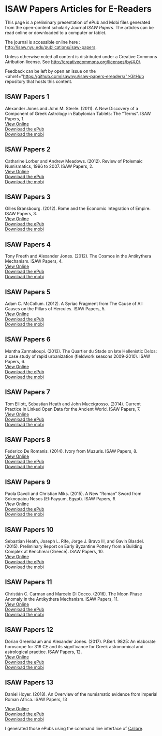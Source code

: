 # ISAW Papers Articles for E-Readers

This page is a preliminary presentation of ePub and Mobi files generated from the open-content scholarly Journal *ISAW Papers*. The articles can be read online or downloaded to a computer or tablet.

The journal is accessible online here : <a href="http://isaw.nyu.edu/publications/isaw-papers">http://isaw.nyu.edu/publications/isaw-papers</a>.

Unless otherwise noted all content is distributed under a Creative Commons Atribution license. See <a href="http://creativecommons.org/licenses/by/4.0/">http://creativecommons.org/licenses/by/4.0/</a>.

Feedback can be left by open an issue on the <ahref="https://github.com/isawnyu/isaw-papers-ereaders/">GitHub repository</a> that hosts this content.

## ISAW Papers 1 

Alexander Jones and John M. Steele. (2011). A New Discovery of a Component of Greek Astrology in Babylonian Tablets: The “Terms”. ISAW Papers, 1.  
<a href="https://isawnyu.github.io/isaw-papers-ereaders/1/browser-epub-1.html">View Online</a>  
<a href="https://isawnyu.github.io/isaw-papers-ereaders/1/isaw-papers-1.epub">Download the ePub</a>  
<a href="https://isawnyu.github.io/isaw-papers-ereaders/1/isaw-papers-1.mobi">Download the mobi</a>


## ISAW Papers 2

Catharine Lorber and Andrew Meadows. (2012). Review of Ptolemaic Numismatics, 1996 to 2007. ISAW Papers, 2.  
<a href="https://isawnyu.github.io/isaw-papers-ereaders/2/browser-epub-2.html">View Online</a>  
<a href="https://isawnyu.github.io/isaw-papers-ereaders/2/isaw-papers-2.epub">Download the ePub</a>  
<a href="https://isawnyu.github.io/isaw-papers-ereaders/2/isaw-papers-2.mobi">Download the mobi</a>

## ISAW Papers 3

Gilles Bransbourg. (2012). Rome and the Economic Integration of Empire. ISAW Papers, 3.   
<a href="https://isawnyu.github.io/isaw-papers-ereaders/3/browser-epub-3.html">View Online</a>  
<a href="https://isawnyu.github.io/isaw-papers-ereaders/3/isaw-papers-3.epub">Download the ePub</a>  
<a href="https://isawnyu.github.io/isaw-papers-ereaders/3/isaw-papers-3.mobi">Download the mobi</a>


## ISAW Papers 4

Tony Freeth and Alexander Jones. (2012). The Cosmos in the Antikythera Mechanism. ISAW Papers, 4.  
<a href="https://isawnyu.github.io/isaw-papers-ereaders/4/browser-epub-4.html">View Online</a>  
<a href="https://isawnyu.github.io/isaw-papers-ereaders/4/isaw-papers-4.epub">Download the ePub</a>  
<a href="https://isawnyu.github.io/isaw-papers-ereaders/4/isaw-papers-4.mobi">Download the mobi</a>

## ISAW Papers 5

Adam C. McCollum. (2012). A Syriac Fragment from The Cause of All Causes on the Pillars of Hercules. ISAW Papers, 5.   
<a href="https://isawnyu.github.io/isaw-papers-ereaders/5/browser-epub-5.html">View Online</a>  
<a href="https://isawnyu.github.io/isaw-papers-ereaders/5/isaw-papers-5.epub">Download the ePub</a>  
<a href="https://isawnyu.github.io/isaw-papers-ereaders/5/isaw-papers-5.mobi">Download the mobi</a>


## ISAW Papers 6

Mantha Zarmakoupi. (2013). The Quartier du Stade on late Hellenistic Delos: a case study of rapid urbanization (fieldwork seasons 2009-2010). ISAW Papers, 6.  
<a href="https://isawnyu.github.io/isaw-papers-ereaders/6/browser-epub-6.html">View Online</a>  
<a href="https://isawnyu.github.io/isaw-papers-ereaders/6/isaw-papers-6.epub">Download the ePub</a>  
<a href="https://isawnyu.github.io/isaw-papers-ereaders/6/isaw-papers-6.mobi">Download the mobi</a>


## ISAW Papers 7

Tom Elliott, Sebastian Heath and John Muccigrosso. (2014). Current Practice in Linked Open Data for the Ancient World. ISAW Papers, 7.   
<a href="https://isawnyu.github.io/isaw-papers-ereaders/7/browser-epub-7.html">View Online</a>  
<a href="https://isawnyu.github.io/isaw-papers-ereaders/7/isaw-papers-7.epub">Download the ePub</a>  
<a href="https://isawnyu.github.io/isaw-papers-ereaders/7/isaw-papers-7.mobi">Download the mobi</a>

## ISAW Papers 8

Federico De Romanis. (2014). Ivory from Muzuris. ISAW Papers, 8.  
<a href="https://isawnyu.github.io/isaw-papers-ereaders/8/browser-epub-8.html">View Online</a>  
<a href="https://isawnyu.github.io/isaw-papers-ereaders/8/isaw-papers-8.epub">Download the ePub</a>  
<a href="https://isawnyu.github.io/isaw-papers-ereaders/8/isaw-papers-8.mobi">Download the mobi</a>

## ISAW Papers 9

Paola Davoli and Christian Miks. (2015). A New “Roman” Sword from Soknopaiou Nesos (El-Fayyum, Egypt). ISAW Papers, 9.   
<a href="https://isawnyu.github.io/isaw-papers-ereaders/9/browser-epub-9.html">View Online</a>  
<a href="https://isawnyu.github.io/isaw-papers-ereaders/9/isaw-papers-9.epub">Download the ePub</a>  
<a href="https://isawnyu.github.io/isaw-papers-ereaders/9/isaw-papers-9.mobi">Download the mobi</a>

## ISAW Papers 10

Sebastian Heath, Joseph L. Rife, Jorge J. Bravo III, and Gavin Blasdel. (2015). Preliminary Report on Early Byzantine Pottery from a Building Complex at Kenchreai (Greece). ISAW Papers, 10.  
<a href="https://isawnyu.github.io/isaw-papers-ereaders/10/browser-epub-10.html">View Online</a>  
<a href="https://isawnyu.github.io/isaw-papers-ereaders/10/isaw-papers-10.epub">Download the ePub</a>  
<a href="https://isawnyu.github.io/isaw-papers-ereaders/10/isaw-papers-10.mobi">Download the mobi</a>

## ISAW Papers 11

Christián C. Carman and Marcelo Di Cocco. (2016). The Moon Phase Anomaly in the Antikythera Mechanism. ISAW Papers, 11.  
<a href="https://isawnyu.github.io/isaw-papers-ereaders/11/browser-epub-11.html">View Online</a>  
<a href="https://isawnyu.github.io/isaw-papers-ereaders/11/isaw-papers-11.epub">Download the ePub</a>  
<a href="https://isawnyu.github.io/isaw-papers-ereaders/11/isaw-papers-11.mobi">Download the mobi</a>

## ISAW Papers 12   
Dorian Greenbaum and Alexander Jones. (2017). P.Berl. 9825: An elaborate horoscope for 319 CE and its significance for Greek astronomical and astrological practice. ISAW Papers, 12.  
<a href="https://isawnyu.github.io/isaw-papers-ereaders/12/browser-epub-12.html">View Online</a>  
<a href="https://isawnyu.github.io/isaw-papers-ereaders/12/isaw-papers-12.epub">Download the ePub</a>  
<a href="https://isawnyu.github.io/isaw-papers-ereaders/12/isaw-papers-12.mobi">Download the mobi</a>

## ISAW Papers 13
Daniel Hoyer. (2018). An Overview of the numismatic evidence from imperial Roman Africa. ISAW Papers, 13

<a href="https://isawnyu.github.io/isaw-papers-ereaders/13/browser-epub-13.html">View Online</a>    
<a href="https://isawnyu.github.io/isaw-papers-ereaders/13/isaw-papers-13.epub">Download the ePub</a>  
<a href="https://isawnyu.github.io/isaw-papers-ereaders/13/isaw-papers-13.mobi">Download the mobi</a>   

I generated those ePubs using the command line interface of <a href="https://calibre-ebook.com/">Calibre</a>.

